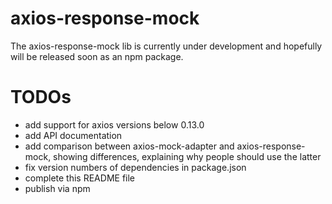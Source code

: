 # axios-response-mock

The axios-response-mock lib is currently under development and hopefully will be released soon as an npm package.

# TODOs

- add support for axios versions below 0.13.0
- add API documentation
- add comparison between axios-mock-adapter and axios-response-mock, showing differences, explaining why people should use the latter
- fix version numbers of dependencies in package.json
- complete this README file
- publish via npm
